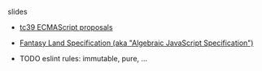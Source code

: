 

slides

* [tc39 ECMAScript proposals](https://github.com/tc39/proposals/blob/master/README.md)
* [Fantasy Land Specification (aka "Algebraic JavaScript Specification")](https://github.com/fantasyland/fantasy-land#apply)

* TODO eslint rules: immutable, pure, ...